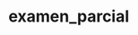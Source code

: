 # examen_parcial
<!--
ENUNCIADO ACTIVIDAD 1

* 		Introducción al ejercicio(SOLAMENTE EN EL README): 
* 		 Análisis de datos de navegación y conversión de usuarios. 
* 		 Los usuarios cuando quieren contratar un producto lo buscan en internet, y llegan en la mayoría de los casos a unas páginas web especializadas en conversión llamadas landings. Estas landings suelen contener un teléfono al cual el usuario puede llamar al call center de la compañía y/o también un formulario en el cual dejan su nombre y su teléfono para que dicho call center se ponga en contacto con ellos. Existen diferentes tipos de conversiones siendo los más comunes: 
* 		 •	simplemente el contacto con el call center ya sea a través de una llamada o del envío del formulario. •	Contratación del producto   
* 		11:59 OBJETIVO DEL EJERCICIO (README Y ES NUESTRO PROJECT(de momentos)) 
* 		 El cliente es una compañía de coches y nos pide que le realicemos informes sobre las visitas a las landings de sus productos y las conversiones.  
* 		12:00 1.-PROYECTO 1: CREACIÓN Y MEJORA DE LOS FICHEROS Y MODELO (PROYECT 1) 
* 		 1)	Leer los datos con python. Ficheros de navegación y de conversión (ISSUES) 2)	Separar los datos en columnas, y obtener para cada línea de navegación: campaña, adgoup, advertisement y site link que se obtiene de la columna URL. (ISSUES) 3)	Identificar si hay usuarios repetidos: id_user, gclid, cookie (ISSUES) 		Para los que no tienen id_user, hay que mirar el gclid, y si tampoco está hay que mirar la cookie (ISSUES) 		Y ordenar los datos según ts(ISSUES) 4)	Unir los datos de navegación ya tratados con los datos de conversiones,creando una columna de 0 y 1 indicando si el usuario no ha convertido o si ha convertido.  	La unión se hace a partir de la columna id_suite, si esta está vacía sería por la de gclid, y si esta está vacía también por cookie. 	Nota: tenemos 2 opciones (ISSUES) 	a)	Si hay usuarios repetidos nos quedamos con un solo dato (ISSUES/COMPROBAR QUE HAY CON UN COMMIT) 	b)	Si nos quedamos con todos los datos repetidos buscar el más cercano a la conversión (ISSUES/ COMPROBAR EN UN NUEVO COMMIT) 5)	Con estos datos ya unidos y tratados debemos realizar diferentes informes que se proponen en el apartado siguiente (Entrega individual)  
* 		12:00 2.-PROYECTO 2: CREACIÓN DE LOS INFORMES DE LOS APARTADOS 
* 		 1)	Cuántas visitas recibe en el día el cliente (ISSUES) 		o Cuántas de ellas convierten y cuántas no (en 😵  (ISSUES) 2)	Por tipo de conversión (CALL o FORM), ¿cuántas hay de cada una? (ISSUES) 3)	Porcentaje de usuarios recurrentes sobre el total de usuarios (ISSUES) 4)	Coche más visitado. ¿Es el que más convierte? (ISSUES)


FICHEROS QUE TENEMOS EN NUESTRO GITHUB (ACTUALMENTE)

Datos

Tenemos dos tipos de ficheros:
* 		Tenemos dos tipos de ficheros:  
* 		12:00 navegacion.csv  
* 		 De navegación, en el que se recogen los datos de navegación de los usuarios. Este fichero contiene las siguientes columnas: 
* 		 uuid(string): Es utilizado para crear identificadores únicos universales que permitan reconocer e distinguir un objeto dentro de un sistema, o el mismo objeto en diferentes contextos. En este caso el objeto es el usuario. gclid(string): El ID de clic de Google (GCLID) es un parámetro que se transfiere a la URL a través de los clics en anuncios. id_user(string): identificador único de usuario de la aplicación que se comunica con el call center user_recurrent(boolean): nos indica si el usuario es recurrente (true), es decir, si ha entrado más de una vez al conjunto de landings de la compañía. Si no es recurrente (false), significa que el usuario está entrando por primera vez al conjunto de landings. url_landing (string): cuando el usuario hace click en un anuncio o sitelink se lo envía a una landing con una url que contiene varios datos interesantes para su análisis. A continuación, explicamos cada parte de esta url.   Ejemplo:     metropolis.com/es/home/gclid=Cj0KCQjw1dGJBhD4ARIsANb6OdmV6XYIc MpvAhDvnmHLRGVelRzIeciTG3j1ItnthWfYtV_XFWKDhLsaAr4sEALw_wcB&iduser=ec 1eef0d-6141-4a85-86cc-979a653362eb&uuid=1a05bd93-b939-4661-924b- a643cfcec3de&camp=732187328&adg=46724581628&device=m&sl=&adv=533655604 703&rec=false     metropolis.com/es  es la url base 
* 		 
* 		 Después de la url base le sigue la landing específica a la cual ha ido el usuario: home (que sería la web principal), o una landing de algún modelo de coche. Luego siguen: gclid, iduser, uuid que ya los hemos definido anteriormente Finalmente tenemos los datos de las campañas: 	•	camp: id de la campaña 	•	adg: id del adgroup 	•	device: dispositivo desde el cual el usuario está accediendo a la landing. 😄  computer, t: tablet, m: móvil 	•	adv: id del anuncio 	•	sl: id del sitelink. Este puede ser un número si el usuario ha hecho click en el sitelink, o 0 o vacío si el usuario ha hecho click en el anuncio.  
* 		12:01 conversiones.csv 
* 		 En el caso del fichero de conversiones tenemos las siguientes columnas: 
* 		 date: fecha de la conversión hour: hora de la conversión id_lead: identificador único de la conversión lead_type: tipo de conversión, CALL el usuario llama directamente al call center, FORM el usuario rellena un formulario y espera que el call center lo llame result: resultado después de haber hablado con el call center 	•	ilocalizable: no logran hablar con el usuario porque justo el usuario cuelga la llamada o no atiende 	•	Positivo: que le interesa y va a contratar 	•	No le interesa 
* 		 En este esquema vemos como se organizan los datos en Adwords. 
* 		 Una campaña puede contener uno o varios grupos de anuncios. Y un grupo de anuncios puede contener uno o varios anuncios. Los sitelinks suelen depender solo de la campaña. Es decir, una campaña puede contener uno o varios sitelinks.

